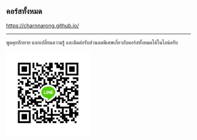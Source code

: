 ## คอร์สทั้งหมด

https://charnnarong.github.io/


---
พูดคุยทักทาย แลกเปลี่ยนความรู้ และติดต่อรับส่วนลดพิเศษเกี่ยวกับคอร์สทั้งหมดได้ในไลน์ครับ 

![Image of LineID](./LineID.jpg)
